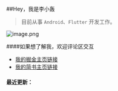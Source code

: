 ##Hey，我是李小轰

> 目前从事 `Android`、`Flutter` 开发工作。

![image.png](https://upload-images.jianshu.io/upload_images/25776880-ffebd14421268e1d.png?imageMogr2/auto-orient/strip|imageView2/2/w/1080/format/webp)


####如果想了解我，欢迎评论区交互

+ [我的掘金主页链接](https://juejin.cn/user/3157453124930039) 
+ [我的简书主页链接](https://www.jianshu.com/u/5730e5049f21) 


#### 最近更新：

<!-- BLOG-POST-LIST:START -->

<!-- BLOG-POST-LIST:END -->



